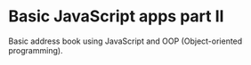 # Basic JavaScript apps part II

Basic address book using JavaScript and OOP (Object-oriented programming).
